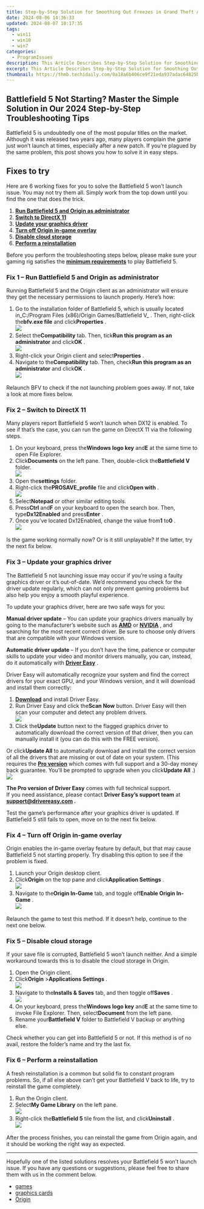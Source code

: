 ```yaml
---
title: Step-by-Step Solution for Smoothing Out Freezes in Grand Theft Auto V
date: 2024-08-06 14:36:33
updated: 2024-08-07 10:17:35
tags:
  - win11
  - win10
  - win7
categories:
  - ProgramIssues
description: This Article Describes Step-by-Step Solution for Smoothing Out Freezes in Grand Theft Auto V
excerpt: This Article Describes Step-by-Step Solution for Smoothing Out Freezes in Grand Theft Auto V
thumbnail: https://thmb.techidaily.com/0a18a6b406ce9f21eda937adac64825b459ee3a87d13a642256000f5335eb2cc.jpg
---
```


## Battlefield 5 Not Starting? Master the Simple Solution in Our 2024 Step-by-Step Troubleshooting Tips

Battlefield 5 is undoubtedly one of the most popular titles on the market. Although it was released two years ago, many players complain the game just won’t launch at times, especially after a new patch. If you’re plagued by the same problem, this post shows you how to solve it in easy steps.

## Fixes to try

 Here are 6 working fixes for you to solve the Battlefield 5 won’t launch issue. You may not try them all. Simply work from the top down until you find the one that does the trick.

1. **[Run Battlefield 5 and Origin as administrator](https://tools.techidaily.com/drivereasy/download/)**
2. **[Switch to DirectX 11](https://tools.techidaily.com/drivereasy/download/)**
3. **[Update your graphics driver](https://tools.techidaily.com/drivereasy/download/)**
4. **[Turn off Origin in-game overlay](https://tools.techidaily.com/drivereasy/download/)**
5. **[Disable cloud storage](https://tools.techidaily.com/drivereasy/download/)**
6. **[Perform a reinstallation](https://tools.techidaily.com/drivereasy/download/)**

 Before you perform the troubleshooting steps below, please make sure your gaming rig satisfies the **[minimum requirements](https://www.ea.com/games/battlefield/battlefield-5/buy/pc-system-requirements?setLocale=en-us)**  to play Battlefield 5.

### Fix 1 – Run Battlefield 5 and Origin as administrator

 Running Battlefield 5 and the Origin client as an administrator will ensure they get the necessary permissions to launch properly. Here’s how:

1. Go to the installation folder of Battlefield 5, which is usually located in_C:/Program Files (x86)/Origin Games/Battlefield V_ . Then, right-click the**bfv.exe file** and click**Properties** .  
![](https://images.drivereasy.com/wp-content/uploads/2020/11/10-2.jpg)
2. Select the**Compatibility** tab. Then, tick**Run this program as an administrator** and click**OK** .  
![](https://images.drivereasy.com/wp-content/uploads/2020/11/1-1-10.jpg)
3. Right-click your Origin client and select**Properties** .
4. Navigate to the**Compatibility** tab. Then, check**Run this program as an administrator** and click**OK** .  
![](https://images.drivereasy.com/wp-content/uploads/2020/11/1-3-4.jpg)

 Relaunch BFV to check if the not launching problem goes away. If not, take a look at more fixes below.

### Fix 2 – Switch to DirectX 11

 Many players report Battlefield 5 won’t launch when DX12 is enabled. To see if that’s the case, you can run the game on DirectX 11 via the following steps.

1. On your keyboard, press the**Windows logo key** and**E** at the same time to open File Explorer.
2. Click**Documents** on the left pane. Then, double-click the**Battlefield V** folder.  
![](https://images.drivereasy.com/wp-content/uploads/2020/11/2-1-4.jpg)
3. Open the**settings** folder.
4. Right-click the**PROSAVE\_profile** file and click**Open with** .  
![](https://images.drivereasy.com/wp-content/uploads/2020/11/2-2-7.jpg)
5. Select**Notepad** or other similar editing tools.
6. Press**Ctrl** and**F** on your keyboard to open the search box. Then, type**Dx12Enabled** and press**Enter** .
7. Once you’ve located Dx12Enabled, change the value from**1** to**0** .  
![](https://images.drivereasy.com/wp-content/uploads/2020/11/2-3-3.jpg)

 Is the game working normally now? Or is it still unplayable? If the latter, try the next fix below.

### Fix 3 – Update your graphics driver

 The Battlefield 5 not launching issue may occur if you’re using a faulty graphics driver or it’s out-of-date. We’d recommend you check for the driver update regularly, which can not only prevent gaming problems but also help you enjoy a smooth playful experience.

To update your graphics driver, here are two safe ways for you:

**Manual driver update** – You can update your graphics drivers manually by going to the manufacturer’s website such as **[AMD](https://www.amd.com/en/support)**  or **[NVIDIA](https://www.nvidia.com/Download/index.aspx)**  , and searching for the most recent correct driver. Be sure to choose only drivers that are compatible with your Windows version.

**Automatic driver update** – If you don’t have the time, patience or computer skills to update your video and monitor drivers manually, you can, instead, do it automatically with **[Driver Easy](https://tools.techidaily.com/drivereasy/download/)**  .

 Driver Easy will automatically recognize your system and find the correct drivers for your exact GPU, and your Windows version, and it will download and install them correctly:

1. **[Download](https://tools.techidaily.com/drivereasy/download/)**  and install Driver Easy.
2. Run Driver Easy and click the**Scan Now** button. Driver Easy will then scan your computer and detect any problem drivers.  
![](https://images.drivereasy.com/wp-content/uploads/2020/11/de-1-7.jpg)
3. Click the**Update** button next to the flagged graphics driver to automatically download the correct version of that driver, then you can manually install it (you can do this with the FREE version).  

 Or click**Update All** to automatically download and install the correct version of all the drivers that are missing or out of date on your system. (This requires the **[Pro version](https://tools.techidaily.com/drivereasy/download/)**  which comes with full support and a 30-day money back guarantee. You’ll be prompted to upgrade when you click**Update All** .)  
![](https://images.drivereasy.com/wp-content/uploads/2020/11/de-2-8.jpg)

**The Pro version of Driver Easy** comes with full technical support.  
 If you need assistance, please contact **Driver Easy’s support team** at **[support@drivereasy.com](https://tools.techidaily.com/drivereasy/download/) .**

 Test the game’s performance after your graphics driver is updated. If Battlefield 5 still fails to open, move on to the next fix below.

### Fix 4 – Turn off Origin in-game overlay

 Origin enables the in-game overlay feature by default, but that may cause Battlefield 5 not starting properly. Try disabling this option to see if the problem is fixed.

1. Launch your Origin desktop client.
2. Click**Origin** on the top pane and click**Application Settings** .  
![](https://images.drivereasy.com/wp-content/uploads/2020/11/5-1-2.jpg)
3. Navigate to the**Origin In-Game** tab, and toggle off**Enable Origin In-Game** .  
![](https://images.drivereasy.com/wp-content/uploads/2020/11/5-2-3.jpg)

 Relaunch the game to test this method. If it doesn’t help, continue to the next one below.

### Fix 5 – Disable cloud storage

 If your save file is corrupted, Battlefield 5 won’t launch neither. And a simple workaround towards this is to disable the cloud storage in Origin.

1. Open the Origin client.
2. Click**Origin** \>**Applications Settings** .  
![](https://images.drivereasy.com/wp-content/uploads/2020/11/5-1-2.jpg)
3. Navigate to the**Installs & Saves** tab, and then toggle off**Saves** .  
![](https://images.drivereasy.com/wp-content/uploads/2020/11/6-2-3.jpg)
4. On your keyboard, press the**Windows logo key** and**E** at the same time to invoke File Explorer. Then, select**Document** from the left pane.
5. Rename your**Battlefield V** folder to Battlefield V backup or anything else.

 Check whether you can get into Battlefield 5 or not. If this method is of no avail, restore the folder’s name and try the last fix.

### Fix 6 – Perform a reinstallation

 A fresh reinstallation is a common but solid fix to constant program problems. So, if all else above can’t get your Battlefield V back to life, try to reinstall the game completely.

1. Run the Origin client.
2. Select**My Game Library** on the left pane.  
![](https://images.drivereasy.com/wp-content/uploads/2020/11/7-1.jpg)
3. Right-click the**Battlefield 5** tile from the list, and click**Uninstall** .  
![](https://images.drivereasy.com/wp-content/uploads/2020/11/7-2.jpg)

 After the process finishes, you can reinstall the game from Origin again, and it should be working the right way as expected.

---

 Hopefully one of the listed solutions resolves your Battlefield 5 won’t launch issue. If you have any questions or suggestions, please feel free to share them with us in the comment below.

* [games](https://tools.techidaily.com/drivereasy/download/)
* [graphics cards](https://tools.techidaily.com/drivereasy/download/)
* [Origin](https://tools.techidaily.com/drivereasy/download/)

<ins class="adsbygoogle"
     style="display:block"
     data-ad-format="autorelaxed"
     data-ad-client="ca-pub-7571918770474297"
     data-ad-slot="1223367746"></ins>



<ins class="adsbygoogle"
     style="display:block"
     data-ad-client="ca-pub-7571918770474297"
     data-ad-slot="8358498916"
     data-ad-format="auto"
     data-full-width-responsive="true"></ins>
